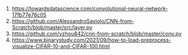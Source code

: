 1. https://towardsdatascience.com/convolutional-neural-network-17fb77e76c05
2. https://github.com/AlessandroSaviolo/CNN-from-Scratch/blob/master/src/layer.py
3. https://github.com/vzhou842/cnn-from-scratch/blob/master/conv.py
4. https://www.binarystudy.com/2021/09/how-to-load-preprocess-visualize-CIFAR-10-and-CIFAR-100.html
